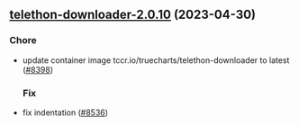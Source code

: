 

## [telethon-downloader-2.0.10](https://github.com/succelle/charts/compare/telethon-downloader-2.0.9...telethon-downloader-2.0.10) (2023-04-30)

### Chore

- update container image tccr.io/truecharts/telethon-downloader to latest ([#8398](https://github.com/succelle/charts/issues/8398))
  
  ### Fix

- fix indentation ([#8536](https://github.com/succelle/charts/issues/8536))
  
  